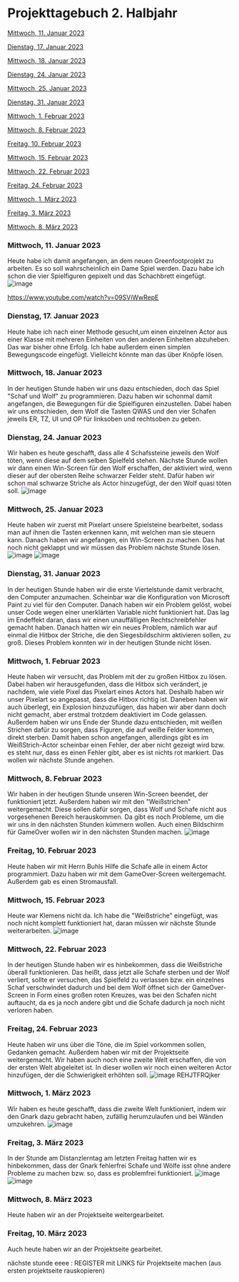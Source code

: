 # Projekttagebuch 2. Halbjahr

[Mittwoch, 11. Januar 2023](#1)

[Dienstag, 17. Januar 2023](#2)

[Mittwoch, 18. Januar 2023](#3)

[Dienstag, 24. Januar 2023](#4)

[Mittwoch, 25. Januar 2023](#5)

[Dienstag, 31. Januar 2023](#6)

[Mittwoch, 1. Februar 2023](#7)

[Mittwoch, 8. Februar 2023](#8)

[Freitag, 10. Februar 2023](#9)

[Mittwoch, 15. Februar 2023](#10)

[Mittwoch, 22. Februar 2023](#11)

[Freitag, 24. Februar 2023](#12)

[Mittwoch, 1. März 2023](#13)

[Freitag, 3. März 2023](#14)

[Mittwoch, 8. März 2023](#15)


### <a name="1"></a>Mittwoch, 11. Januar 2023
Heute habe ich damit angefangen, an dem neuen Greenfootprojekt zu arbeiten. Es so soll wahrscheinlich ein Dame Spiel werden. Dazu habe ich schon die vier Spielfiguren gepixelt und das Schachbrett eingefügt.
![image](https://user-images.githubusercontent.com/111414678/211747398-fd8f5111-25e3-4922-9c60-048833a04172.png)

https://www.youtube.com/watch?v=09SViWwRepE

### <a name="2"></a>Dienstag, 17. Januar 2023
Heute habe ich nach einer Methode gesucht,um einen einzelnen Actor aus einer Klasse mit mehreren Einheiten von den anderen Einheiten abzuheben. Das war bisher ohne Erfolg.
Ich habe außerdem einen simplen Bewegungscode eingefügt.
Vielleicht könnte man das über Knöpfe lösen.

### <a name="3"></a>Mittwoch, 18. Januar 2023
In der heutigen Stunde haben wir uns dazu entschieden, doch das Spiel "Schaf und Wolf" zu programmieren. Dazu haben wir schonmal damit angefangen, die Bewegungen für die Spielfiguren einzustellen. Dabei haben wir uns entschieden, dem Wolf die Tasten QWAS und den vier Schafen jeweils ER, TZ, UI und OP für linksoben und rechtsoben zu geben.

### <a name="4"></a>Dienstag, 24. Januar 2023
Wir haben es heute geschafft, dass alle 4 Schafssteine jeweils den Wolf töten, wenn diese auf dem selben Spielfeld stehen. Nächste Stunde wollen wir dann einen Win-Screen für den Wolf erschaffen, der aktiviert wird, wenn dieser auf der obersten Reihe schwarzer Felder steht. Dafür haben wir schon mal schwarze Striche als Actor hinzugefügt, der den Wolf quasi töten soll.
![image](https://user-images.githubusercontent.com/111414678/214286973-ae73ed0b-8841-4400-9360-3f6373477ef0.png)

### <a name="5"></a>Mittwoch, 25. Januar 2023
Heute haben wir zuerst mit Pixelart unsere Spielsteine bearbeitet, sodass man auf ihnen die Tasten erkennen kann, mit welchen man sie steuern kann. Danach haben wir angefangen, ein Win-Screen zu machen. Das hat noch nicht geklappt und wir müssen das Problem nächste Stunde lösen.
![image](https://user-images.githubusercontent.com/111414678/214513105-2148314c-99e1-424f-a26e-dda32e005ff0.png)
![image](https://user-images.githubusercontent.com/111414678/214513180-a4b4e848-d507-47d2-a974-b0fea02724f6.png)

### <a name="6"></a>Dienstag, 31. Januar 2023
In der heutigen Stunde haben wir die erste Viertelstunde damit verbracht, den Computer anzumachen. Scheinbar war die Konfiguration von Microsoft Paint zu viel für den Computer. Danach haben wir ein Problem gelöst, wobei unser Code wegen einer unerklärten Variable nicht funktioniert hat. Das lag im Endeffekt daran, dass wir einen unauffälligen Rechtschreibfehler gemacht haben. Danach hatten wir ein neues Problem, nämlich war auf einmal die Hitbox der Striche, die den Siegesbildschirm aktivieren sollen, zu groß. Dieses Problem konnten wir in der heutigen Stunde nicht lösen.

### <a name="7"></a>Mittwoch, 1. Februar 2023

Heute haben wir versucht, das Problem mit der zu großen Hitbox zu lösen. Dabei haben wir herausgefunden, dass die Hitbox sich verändert, je nachdem, wie viele Pixel das Pixelart eines Actors hat. Deshalb haben wir unser Pixelart so angepasst, dass die Hitbox richtig ist. Daneben haben wir auch überlegt, ein Explosion hinzuzufügen, das haben wir aber dann doch nicht gemacht, aber erstmal trotzdem deaktiviert im Code gelassen. Außerdem haben wir uns Ende der Stunde dazu entschieden, mit weißen Strichen dafür zu sorgen, dass Figuren, die auf weiße Felder kommen, direkt sterben. Damit haben schon angefangen, allerdings gibt es im WeißStrich-Actor scheinbar einen Fehler, der aber nicht gezeigt wird bzw. es steht nur, dass es einen Fehler gibt, aber es ist nichts rot markiert. Das wollen wir nächste Stunde angehen. 

### <a name="8"></a>Mittwoch, 8. Februar 2023
Wir haben in der heutigen Stunde unseren Win-Screen beendet, der funktioniert jetzt. Außerdem haben wir mit den "Weißstrichen" weitergemacht. Diese sollen dafür sorgen, dass Wolf und Schafe nicht aus vorgesehenen Bereich herauskommen. Da gibt es noch Probleme, um die wir uns in den nächsten Stunden kümmern wollen. Auch einen Bildschirm für GameOver wollen wir in den nächsten Stunden machen.
![image](https://user-images.githubusercontent.com/111414678/217473023-afefc599-0c9e-4aa0-add0-5acc0ce77e4b.png)

### <a name="9"></a>Freitag, 10. Februar 2023
Heute haben wir mit Herrn Buhls Hilfe die Schafe alle in einem Actor programmiert. Dazu haben wir mit dem GameOver-Screen weitergemacht. 
Außerdem gab es einen Stromausfall.

### <a name="10"></a>Mittwoch, 15. Februar 2023
Heute war Klemens nicht da. Ich habe die "Weißstriche" eingefügt, was noch nicht komplett funktioniert hat, daran müssen wir nächste Stunde weiterarbeiten.
![image](https://user-images.githubusercontent.com/111414678/218969263-141b7209-e804-4cae-8634-f292ec82bc5f.png)

### <a name="11"></a>Mittwoch, 22. Februar 2023
In der heutigen Stunde haben wir es hinbekommen, dass die Weißstriche überall funktionieren. Das heißt, dass jetzt alle Schafe sterben und der Wolf verliert, sollte er versuchen, das Spielfeld zu verlassen bzw. ein einzelnes Schaf verschwindet dadurch und bei dem Wolf öffnet sich der GameOver-Screen in Form eines großen roten Kreuzes, was bei den Schafen nicht auftaucht, da es ja noch andere gibt und die Schafe dadurch ja noch nicht verloren haben.

### <a name="12"></a>Freitag, 24. Februar 2023
Heute haben wir uns über die Töne, die im Spiel vorkommen sollen, Gedanken gemacht. Außerdem haben wir mit der Projektseite weitergemacht.
Wir haben auch noch eine zweite Welt erschaffen, die von der ersten Welt abgeleitet ist. In dieser wollen wir noch einen weiteren Actor hinzufügen, der die Schwierigkeit erhöhten soll. 
![image](https://user-images.githubusercontent.com/111414678/221173728-d903db31-881e-4b48-a91b-c93a56093fda.png)
REHJTFRQjker


### <a name="13"></a>Mittwoch, 1. März 2023
Wir haben es heute geschafft, dass die zweite Welt funktioniert, indem wir den Gnark dazu gebracht haben, zufällig herumzulaufen und bei Wänden umzukehren.
![image](https://user-images.githubusercontent.com/111414678/222082433-8434c693-43f2-473b-a892-81686b45d43f.png)


### <a name="14"></a>Freitag, 3. März 2023
In der Stunde am Distanzlerntag am letzten Freitag hatten wir es hinbekommen, dass der Gnark fehlerfrei Schafe und Wölfe isst ohne andere Probleme zu machen bzw. so, dass es problemfrei funktioniert.
![image](https://user-images.githubusercontent.com/111414678/222082514-455a2dec-d2ea-4bb5-b194-da22bbbfdc3b.png)
![image](https://user-images.githubusercontent.com/111414678/222082615-973b1efd-5b0f-4366-8eea-8abf2a0f4aee.png)

### <a name="15"></a>Mittwoch, 8. März 2023
Heute haben wir an der Projektseite weitergearbeitet.

### <a name="16"></a>Freitag, 10. März 2023
Auch heute haben wir an der Projektseite gearbeitet.

nächste stunde eeee : REGISTER mit LINKS für Projektseite machen (aus ersten projektseite rauskopieren)
